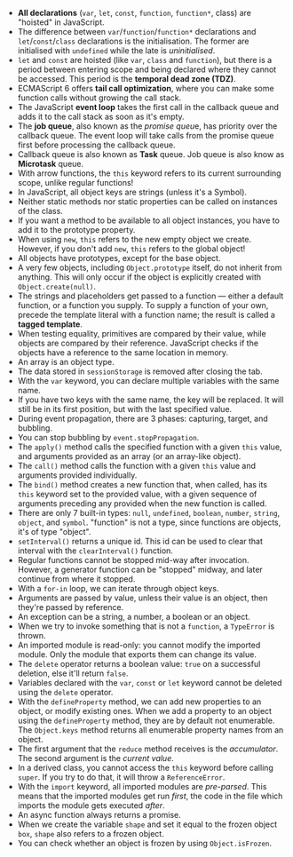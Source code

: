 - **All declarations** (`var`, `let`, `const`, `function`, `function*`, class) are "hoisted" in JavaScript.
- The difference between `var`/`function`/`function*` declarations and `let`/`const`/`class` declara­tions is the initialisation. The former are initialised with `undefined` while the late is *uninitialised*.
- `let` and `const` are hoisted (like `var`, `class` and `function`), but there is a period between entering scope and being declared where they cannot be accessed. This period is the **temporal dead zone (TDZ)**.
- ECMAScript 6 offers **tail call optimization**, where you can make some function calls without growing the call stack.
- The JavaScript **event loop** takes the first call in the callback queue and adds it to the call stack as soon as it's empty.
- The **job queue**, also known as the *promise queu*e, has priority over the callback queue. The event loop will take calls from the promise queue first before processing the callback queue.
- Callback queue is also known as **Task** queue. Job queue is also know as **Microtask** queue.
- With arrow functions, the `this` keyword refers to its current surrounding scope, unlike regular functions!
- In JavaScript, all object keys are strings (unless it's a Symbol).
- Neither static methods nor static properties can be called on instances of the class.
- If you want a method to be available to all object instances, you have to add it to the prototype property.
-  When using `new`, `this` refers to the new empty object we create. However, if you don't add `new`, `this` refers to the global object!
- All objects have prototypes, except for the base object. 
- A very few objects, including `Object.prototype` itself, do not inherit from anything. This will only occur if the object is explicitly created with `Object.create(null)`.
- The strings and placeholders get passed to a function — either a default function, or a function you supply. To supply a function of your own, precede the template literal with a function name; the result is called a **tagged template**.
- When testing equality, primitives are compared by their value, while objects are compared by their reference. JavaScript checks if the objects have a reference to the same location in memory.
- An array is an object type.
- The data stored in `sessionStorage` is removed after closing the tab.
- With the `var` keyword, you can declare multiple variables with the same name.
- If you have two keys with the same name, the key will be replaced. It will still be in its first position, but with the last specified value.
- During event propagation, there are 3 phases: capturing, target, and bubbling. 
- You can stop bubbling by `event.stopPropagation`.
- The `apply()` method calls the specified function with a given `this` value, and arguments provided as an array (or an array-like object).
- The `call()` method calls the function with a given `this` value and arguments provided individually.
- The `bind()` method creates a new function that, when called, has its `this` keyword set to the provided value, with a given sequence of arguments preceding any provided when the new function is called.
- There are only 7 built-in types: `null`, `undefined`, `boolean`, `number`, `string`, `object`, and `symbol`. "function" is not a type, since functions are objects, it's of type "object".
- `setInterval()` returns a unique id. This id can be used to clear that interval with the `clearInterval()` function.
- Regular functions cannot be stopped mid-way after invocation. However, a generator function can be "stopped" midway, and later continue from where it stopped.
- With a `for-in` loop, we can iterate through object keys.
- Arguments are passed by value, unless their value is an object, then they're passed by reference.
- An exception can be a string, a number, a boolean or an object.
- When we try to invoke something that is not a `function`, a `TypeError` is thrown.
- An imported module is read-only: you cannot modify the imported module. Only the module that exports them can change its value.
- The `delete` operator returns a boolean value: `true` on a successful deletion, else it'll return `false`.
- Variables declared with the `var`, `const` or `let` keyword cannot be deleted using the `delete` operator.
- With the `defineProperty` method, we can add new properties to an object, or modify existing ones. When we add a property to an object using the `defineProperty` method, they are by default not enumerable. The `Object.keys` method returns all enumerable property names from an object.
- The first argument that the `reduce` method receives is the *accumulator*. The second argument is the *current value*.
- In a derived class, you cannot access the `this` keyword before calling `super`. If you try to do that, it will throw a `ReferenceError`. 
- With the `import` keyword, all imported modules are *pre-parsed*. This means that the imported modules get run *first*, the code in the file which imports the module gets executed *after*.
- An async function always returns a promise. 
- When we create the variable `shape` and set it equal to the frozen object `box`, `shape` also refers to a frozen object. 
- You can check whether an object is frozen by using `Object.isFrozen`.